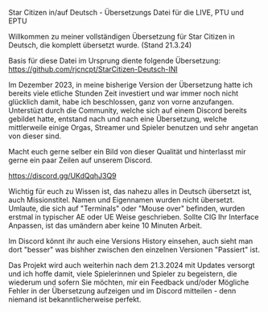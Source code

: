 Star Citizen in/auf Deutsch - Übersetzungs Datei für die LIVE, PTU und EPTU

Willkommen zu meiner vollständigen Übersetzung für Star Citizen in Deutsch, die komplett übersetzt wurde. (Stand 21.3.24) 

Basis für diese Datei im Ursprung diente folgende Übersetzung: https://github.com/rjcncpt/StarCitizen-Deutsch-INI

Im Dezember 2023, in meine bisherige Version der Übersetzung hatte ich bereits viele etliche Stunden Zeit investiert und war immer noch nicht glücklich damit, habe ich beschlossen, ganz von vorne anzufangen. 
Unterstüzt durch die Community, welche sich auf einem Discord bereits gebildet hatte, entstand nach und nach eine Übersetzung, welche mittlerweile einige Orgas, Streamer und Spieler benutzen und sehr angetan von dieser sind.

Macht euch gerne selber ein Bild von dieser Qualität und hinterlasst mir gerne ein paar Zeilen auf unserem Discord.   

https://discord.gg/UKdQqhJ3Q9 

Wichtig für euch zu Wissen ist, das nahezu alles in Deutsch übersetzt ist, auch Missionstitel. Namen und Eigennamen wurden nicht übersetzt. Umlaute, die sich auf "Terminals" oder "Mouse over" befinden, wurden erstmal in typischer AE oder UE Weise geschrieben.
Sollte CIG Ihr Interface Anpassen, ist das umändern aber keine 10 Minuten Arbeit. 

Im Discord könnt ihr auch eine Versions History einsehen, auch sieht man dort "besser" was bishher zwischen den einzelnen Versionen "Passiert" ist.

Das Projekt wird auch weiterhin nach dem 21.3.2024 mit Updates versorgt und ich hoffe damit, viele Spielerinnen und Spieler zu begeistern, die wiederum und sofern Sie möchten, mir ein Feedback und/oder Mögliche Fehler in der Übersetzung aufzeigen und im Discord mitteilen - denn niemand ist bekanntlicherweise perfekt.
